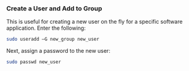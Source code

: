 ### Create a User and Add to Group

This is useful for creating a new user on the fly for a specific software application. Enter the following:

```bash
sudo useradd –G new_group new_user
```

Next, assign a password to the new user:

```bash
sudo passwd new_user
```